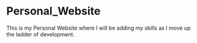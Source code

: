# Personal_Website
This is my Personal Website where I will be adding my skills as I move up the ladder of development.
